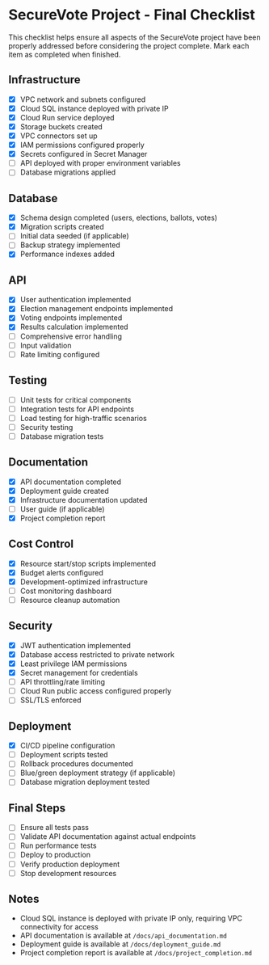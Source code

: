 # SecureVote Project - Final Checklist

This checklist helps ensure all aspects of the SecureVote project have been properly addressed before considering the project complete. Mark each item as completed when finished.

## Infrastructure

- [x] VPC network and subnets configured
- [x] Cloud SQL instance deployed with private IP
- [x] Cloud Run service deployed
- [x] Storage buckets created
- [x] VPC connectors set up
- [x] IAM permissions configured properly
- [x] Secrets configured in Secret Manager
- [ ] API deployed with proper environment variables
- [ ] Database migrations applied

## Database

- [x] Schema design completed (users, elections, ballots, votes)
- [x] Migration scripts created
- [ ] Initial data seeded (if applicable)
- [ ] Backup strategy implemented
- [x] Performance indexes added

## API

- [x] User authentication implemented
- [x] Election management endpoints implemented
- [x] Voting endpoints implemented
- [x] Results calculation implemented
- [ ] Comprehensive error handling
- [ ] Input validation
- [ ] Rate limiting configured

## Testing

- [ ] Unit tests for critical components
- [ ] Integration tests for API endpoints
- [ ] Load testing for high-traffic scenarios
- [ ] Security testing
- [ ] Database migration tests

## Documentation

- [x] API documentation completed
- [x] Deployment guide created
- [x] Infrastructure documentation updated
- [ ] User guide (if applicable)
- [x] Project completion report

## Cost Control

- [x] Resource start/stop scripts implemented
- [x] Budget alerts configured
- [x] Development-optimized infrastructure
- [ ] Cost monitoring dashboard
- [ ] Resource cleanup automation

## Security

- [x] JWT authentication implemented
- [x] Database access restricted to private network
- [x] Least privilege IAM permissions
- [x] Secret management for credentials
- [ ] API throttling/rate limiting
- [ ] Cloud Run public access configured properly
- [ ] SSL/TLS enforced

## Deployment

- [x] CI/CD pipeline configuration
- [ ] Deployment scripts tested
- [ ] Rollback procedures documented
- [ ] Blue/green deployment strategy (if applicable)
- [ ] Database migration deployment tested

## Final Steps

- [ ] Ensure all tests pass
- [ ] Validate API documentation against actual endpoints
- [ ] Run performance tests
- [ ] Deploy to production
- [ ] Verify production deployment
- [ ] Stop development resources

## Notes

- Cloud SQL instance is deployed with private IP only, requiring VPC connectivity for access
- API documentation is available at `/docs/api_documentation.md`
- Deployment guide is available at `/docs/deployment_guide.md`
- Project completion report is available at `/docs/project_completion.md`
